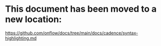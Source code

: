 # This document has been moved to a new location:

https://github.com/onflow/docs/tree/main/docs/cadence/syntax-highlighting.md
